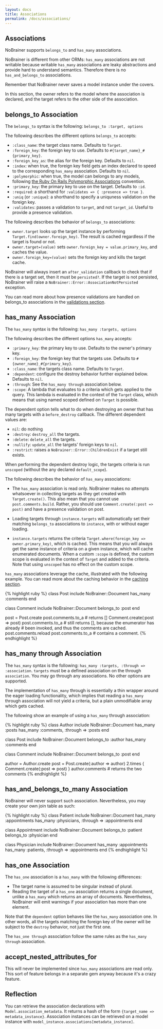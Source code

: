 ```yaml
---
layout: docs
title: Associations
permalink: /docs/associations/
---
```


## Associations

NoBrainer supports `belongs_to` and `has_many` associations.

NoBrainer is different from other ORMs: `has_many` associations are not writable
because writable `has_many` associations are leaky abstractions and provide hard to
understand semantics. Therefore there is no `has_and_belongs_to` associations.

Remember that NoBrainer never saves a model instance under the covers.

In this section, the owner refers to the model where the association is declared,
and the target refers to the other side of the association.

## belongs\_to Association

The `belongs_to` syntax is the following: `belongs_to :target, options`

The following describes the different options `belongs_to` accepts:
* `:class_name`: the target class name. Defaults to `Target`.
* `:foreign_key`: the foreign key to use. Defaults to `#{target_name}_#{primary_key}`.
* `:foreign_key_as`: the alias for the foreign key. Defaults to `nil`.
* `:index`: when true, the foreign key field gets an index declared to speed to
  the corresponding `has_many` association. Defaults to `nil`.
* `:polymorphic`: when true, the model can belongs to any models, following [the
  Ruby On Rails Polymorphic Associations](https://guides.rubyonrails.org/association_basics.html#polymorphic-associations) convention.
* `:primary_key`: the primary key to use on the target. Defaults to `:id`.
* `:required`: a shorthand for `:validates => { :presence => true }`.
* `:uniq` (or `:unique`): a shorthand to specify a uniquness validation on the
  foreign key.
* `:validates`: passes a validation to `target`, and not `target_id`. Useful
  to provide a presence validation.

The following describes the behavior of `belongs_to` associations:

* `owner.target` looks up the target instance by performing
  `Target.find(owner.foreign_key)`. The result is cached regardless if the target is found or not.
* `owner.target=(value)` sets `owner.foreign_key = value.primary_key`, and caches the value.
* `owner.foreign_key=(value)` sets the foreign key and kills the target cache.

NoBrainer will always insert an `after_validation` callback to check that if there
is a target set, then it must be `persisted?`. If the target is not persisted,
NoBrainer will raise a `NoBrainer::Error::AssociationNotPersisted` exception.

You can read more about how presence validations are handled on belongs\_to
associations in the [validations section](/docs/validations#presence_validations_on_belongs_to_associations).

## has\_many Association

The `has_many` syntax is the following: `has_many :targets, options`

The following describes the different options `has_many` accepts:
* `:primary_key`: the primary key to use. Defaults to the owner's primary key.
* `:foreign_key`: the foreign key that the targets use. Defaults to `#{owner_name}_#{primary_key}`.
* `:class_name`: the targets class name. Defaults to `Target`.
* `:dependent`: configure the destroy behavior further explained below. Defaults
  to `nil`.
* `:through`: See the `has_many through` association below.
* `:scope`: A lambda that evaluates to a criteria which gets applied to the query.
  This lambda is evaluated in the context of the `Target` class, which means
  that using named scoped defined on `Target` is possible.

The dependent option tells what to do when destroying an owner that has many
targets with a `before_destroy` callback. The different dependent values are:
* `nil`: do nothing
* `:destroy`: `destroy_all` the targets.
* `:delete`: `delete_all` the targets.
* `:nullify`: `update_all` the targets' foreign keys to `nil`.
* `:restrict`: raises a `NoBrainer::Error::ChildrenExist` if a target still exists.

When performing the dependent destroy logic, the targets criteria is run
`unscoped` (without the any declared `default_scope`).

The following describes the behavior of `has_many` associations:

* The `has_many` association is read only. NoBrainer makes no attempts
  whatsoever in collecting targets as they get created with `Target.create()`.
  This also mean that you cannot use `post.comments.build`. Rather, you should use
  `Comment.create(:post => post)` and have a presence validation on post.

* Loading targets through `instance.targets` will automatically set their
  matching `belongs_to` associations to `instance`, with or without eager
  loading.

* `instance.targets` returns the criteria `Target.where(foreign_key => owner.primary_key)`,
  which is cached. This means that you will always get the same instance of
  criteria on a given instance, which will cache enumerated documents.
  When a custom `:scope` is defined, the custom scope is evaluated in the
  context of `Target` and added to the criteria. Note that using `unscoped` has
  no effect on the custom scope.

`has_many` associations leverage the cache, illustrated with the following
example. You can read more about the caching behavior in the [caching
section](/docs/caching).

{% highlight ruby %}
class Post
  include NoBrainer::Document
  has_many :comments
end

class Comment
  include NoBrainer::Document
  belongs_to :post
end

post = Post.create
post.comments.to_a # returns []
Comment.create(:post => post)
post.comments.to_a # still returns [], because the enumerator has already
                   # been invoked, and thus the comments are cached.
post.comments.reload
post.comments.to_a # contains a comment.
{% endhighlight %}

## has\_many through Association

The `has_many` syntax is the following: `has_many :targets, :through => :association`.
`targets` must be a defined association on the through `association`. You may
go through any associations. No other options are supported.

The implementation of `has_many` through is essentially a thin wrapper around the
eager loading functionality, which implies that reading a `has_many` through
association will not yield a criteria, but a plain unmodifiable array which gets cached.

The following show an example of using a `has_many` through association:

{% highlight ruby %}
class Author
  include NoBrainer::Document
  has_many :posts
  has_many :comments, :through => :posts
end

class Post
  include NoBrainer::Document
  belongs_to :author
  has_many :comments
end

class Comment
  include NoBrainer::Document
  belongs_to :post
end

author = Author.create
post = Post.create(:author => author)
2.times { Comment.create(:post => post) }
author.comments # returns the two comments
{% endhighlight %}

## has\_and\_belongs\_to\_many Association

NoBrainer will never support such association. Nevertheless, you may create your
own join table as such:

{% highlight ruby %}
class Patient
  include NoBrainer::Document
  has_many :appointments
  has_many :physicians, :through => :appointments
end

class Appointment
  include NoBrainer::Document
  belongs_to :patient
  belongs_to :physician
end

class Physician
  include NoBrainer::Document
  has_many :appointments
  has_many :patients, :through => :appointments
end
{% endhighlight %}

## has\_one Association

The `has_one` association is a `has_many` with the following differences:

* The target name is assumed to be singular instead of plural.
* Reading the target of a `has_one` association returns a single document,
  unlike a `has_many` which returns an array of documents.
  Nevertheless, NoBrainer will emit warnings if your association has more than
  one element.

Note that the `dependent` option behaves like the `has_many`
association one. In other words, all the targets matching the foreign key of the
owner will be subject to the `destroy` behavior, not just the first one.

The `has_one through` association follow the same rules as the `has_many through`
association.

## accept_nested_attributes_for

This will never be implemented since `has_many` associations are read only. This
sort of feature belongs in a separate gem anyway because it's a crazy feature.

## Reflection

You can retrieve the association declarations with `Model.association_metadata`.
It returns a hash of the form `{target_name => metadata_instance}`.
Association instances can be retrieved on a model instance with
`model_instance.associations[metadata_instance]`.
